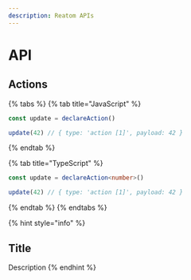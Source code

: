```yaml
---
description: Reatom APIs
---
```


# API

## Actions

{% tabs %}
{% tab title="JavaScript" %}

```javascript
const update = declareAction()

update(42) // { type: 'action [1]', payload: 42 }
```

{% endtab %}

{% tab title="TypeScript" %}

```typescript
const update = declareAction<number>()

update(42) // { type: 'action [1]', payload: 42 }
```

{% endtab %}
{% endtabs %}

{% hint style="info" %}

## Title

Description
{% endhint %}
